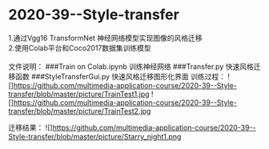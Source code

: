 # 2020-39--Style-transfer

1.通过Vgg16 TransformNet 神经网络模型实现图像的风格迁移
<br>
2.使用Colab平台和Coco2017数据集训练模型
<br>
<br>
文件说明：
  ###Train on Colab.ipynb  训练神经网络
  ###Transfer.py           快速风格迁移函数
  ###StyleTransferGui.py   快速风格迁移图形化界面
训练过程：
  ![]https://github.com/multimedia-application-course/2020-39--Style-transfer/blob/master/picture/TrainTest1.jpg
  ![]https://github.com/multimedia-application-course/2020-39--Style-transfer/blob/master/picture/TrainTest2.jpg
  
迁移结果：
  ![]https://github.com/multimedia-application-course/2020-39--Style-transfer/blob/master/picture/Starry_night1.png
